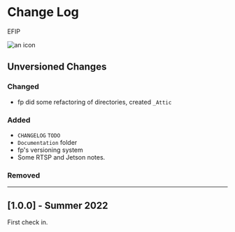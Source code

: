 # Change Log

EFIP

![an icon](icon.png)

<!--
## Guiding Principles

- Changelogs are for humans, not machines. 
- There should be an entry for every single version.
- The same types of changes should be grouped.
- Versions and sections should be linkable.
- The latest version comes first.
- The release date of each versions is displayed.
- Mention whether you follow Semantic Versioning.

## Types of changes

- `Added` for new features.
- `Changed` for changes in existing functionality.
- `Deprecated` for soon-to-be removed features.
- `Removed` for now removed features.
- `Fixed` for any bug fixes.
- `Security` in case of vulnerabilities. 
-->

## Unversioned Changes

### Changed

- fp did some refactoring of directories, created `_Attic`


### Added

- `CHANGELOG` `TODO`
- `Documentation` folder
- fp's versioning system
- Some RTSP and Jetson notes.

### Removed



- - -
## [1.0.0] - Summer 2022

First check in.
